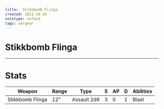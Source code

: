 ```yaml
---
title:  Stikkbomb Flinga
created: 2021-10-26
notetype: nofeed
tags: wargear
---
```


# Stikkbomb Flinga

---

# Stats

| Weapon           | Range | Type        | S   | AP  | D   | Abilities |
| ---------------- | ----- | ----------- | --- | --- | --- | --------- |
| Stikkbomb Flinga | 12"   | Assault 2d6 | 3   | 0   | 1   | Blast     | 